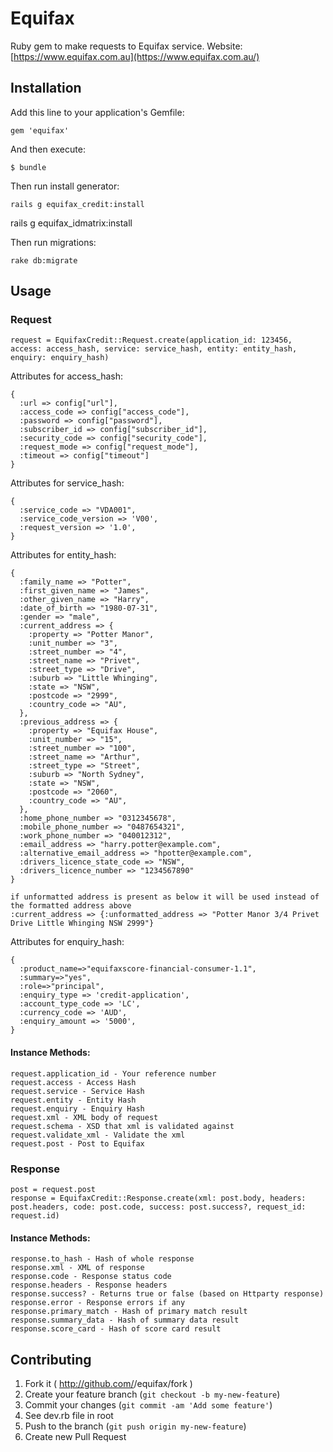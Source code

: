 # Equifax

Ruby gem to make requests to Equifax service. Website: [https://www.equifax.com.au](https://www.equifax.com.au/)

## Installation

Add this line to your application's Gemfile:

    gem 'equifax'

And then execute:

    $ bundle

Then run install generator:

	rails g equifax_credit:install
  rails g equifax_idmatrix:install


Then run migrations:

	rake db:migrate


## Usage

### Request


    request = EquifaxCredit::Request.create(application_id: 123456, access: access_hash, service: service_hash, entity: entity_hash, enquiry: enquiry_hash)

Attributes for access_hash:

    {
      :url => config["url"],
      :access_code => config["access_code"],
      :password => config["password"],
      :subscriber_id => config["subscriber_id"],
      :security_code => config["security_code"],
      :request_mode => config["request_mode"],
      :timeout => config["timeout"]
    }

Attributes for service_hash:

    {
      :service_code => "VDA001",
      :service_code_version => 'V00',
      :request_version => '1.0',
    }

Attributes for entity_hash:

    {
      :family_name => "Potter",
      :first_given_name => "James",
      :other_given_name => "Harry",
      :date_of_birth => "1980-07-31",
      :gender => "male",
      :current_address => {
        :property => "Potter Manor",
        :unit_number => "3",
        :street_number => "4",
        :street_name => "Privet",
        :street_type => "Drive",
        :suburb => "Little Whinging",
        :state => "NSW",
        :postcode => "2999",
        :country_code => "AU",
      },
      :previous_address => {
        :property => "Equifax House",
        :unit_number => "15",
        :street_number => "100",
        :street_name => "Arthur",
        :street_type => "Street",
        :suburb => "North Sydney",
        :state => "NSW",
        :postcode => "2060",
        :country_code => "AU",
      },
      :home_phone_number => "0312345678",
      :mobile_phone_number => "0487654321",
      :work_phone_number => "040012312",
      :email_address => "harry.potter@example.com",
      :alternative_email_address => "hpotter@example.com",
      :drivers_licence_state_code => "NSW",
      :drivers_licence_number => "1234567890"
    }

    if unformatted address is present as below it will be used instead of the formatted address above
    :current_address => {:unformatted_address => "Potter Manor 3/4 Privet Drive Little Whinging NSW 2999"}

Attributes for enquiry_hash:

    {
      :product_name=>"equifaxscore-financial-consumer-1.1",
      :summary=>"yes",
      :role=>"principal",
      :enquiry_type => 'credit-application',
      :account_type_code => 'LC',
      :currency_code => 'AUD',
      :enquiry_amount => '5000',
    }

#### Instance Methods:

    request.application_id - Your reference number
    request.access - Access Hash
    request.service - Service Hash
    request.entity - Entity Hash
    request.enquiry - Enquiry Hash
    request.xml - XML body of request
    request.schema - XSD that xml is validated against
    request.validate_xml - Validate the xml
    request.post - Post to Equifax

### Response

    post = request.post
    response = EquifaxCredit::Response.create(xml: post.body, headers: post.headers, code: post.code, success: post.success?, request_id: request.id)

#### Instance Methods:

    response.to_hash - Hash of whole response
    response.xml - XML of response
    response.code - Response status code
    response.headers - Response headers
    response.success? - Returns true or false (based on Httparty response)
    response.error - Response errors if any
    response.primary_match - Hash of primary match result
    response.summary_data - Hash of summary data result
    response.score_card - Hash of score card result

## Contributing

1. Fork it ( http://github.com/<my-github-username>/equifax/fork )
2. Create your feature branch (`git checkout -b my-new-feature`)
3. Commit your changes (`git commit -am 'Add some feature'`)
4. See dev.rb file in root
5. Push to the branch (`git push origin my-new-feature`)
6. Create new Pull Request
